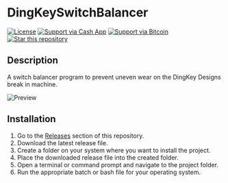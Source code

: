 # DingKeySwitchBalancer

[![License](https://img.shields.io/badge/License-CC%20BY--NC%204.0-lightgrey.svg)](LICENSE.md)
[![Support via Cash App](https://img.shields.io/badge/Support-Cash%20App-brightgreen.svg)](https://cash.app/$kaxoncash)
[![Support via Bitcoin](https://img.shields.io/badge/Support-Bitcoin-orange.svg)](https://imgur.com/a/p4RtHiB)
[![Star this repository](https://img.shields.io/github/stars/kaxlabs/DingKeySwitchBalancer?style=social)](https://github.com/kaxlabs/DingKeySwitchBalancer)

## Description

A switch balancer program to prevent uneven wear on the DingKey Designs break in machine.

![Preview](https://i.imgur.com/wqOtzQM.png)

## Installation

1. Go to the [Releases](https://github.com/kaxlabs/DingKeySwitchBalancer/releases) section of this repository.
2. Download the latest release file.
3. Create a folder on your system where you want to install the project.
4. Place the downloaded release file into the created folder.
5. Open a terminal or command prompt and navigate to the project folder.
6. Run the appropriate batch or bash file for your operating system.
